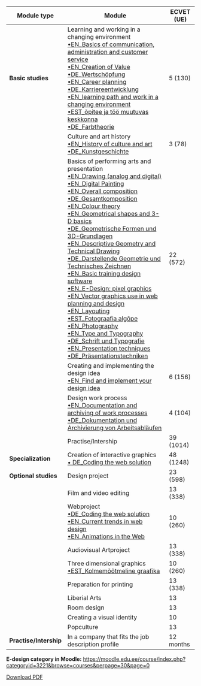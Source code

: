 | **Module type** | **Module** | **ECVET (UE)** |
| --- | ----------- | ------- |
| **Basic studies**  | Learning and working in a changing environment <br> [•EN_Basics of communication, administration and customer service](https://moodle.edu.ee/course/view.php?id=35730) <br> [•EN_Creation of Value](https://moodle.edu.ee/course/view.php?id=35717) <br> [•DE_Wertschöpfung](https://moodle.edu.ee/course/view.php?id=36034) <br> [•EN_Career planning](https://moodle.edu.ee/course/view.php?id=35718) <br> [•DE_Karriereentwicklung](https://moodle.edu.ee/course/view.php?id=36033) <br> [•EN_learning path and work in a changing environment](https://moodle.edu.ee/course/view.php?id=35225) <br> [•EST_õpitee ja töö muutuvas keskkonna](https://moodle.edu.ee/course/view.php?id=34391) <br> [•DE_Farbtheorie](https://moodle.edu.ee/course/view.php?id=36036) | 5 (130)  |
|  | Culture and art history <br> [•EN_History of culture and art](https://moodle.edu.ee/course/view.php?id=35719) <br> [•DE_Kunstgeschichte](https://moodle.edu.ee/course/view.php?id=36055) | 3 (78)   |
|  | Basics of performing arts and presentation <br> [•EN_Drawing (analog and digital)](https://moodle.edu.ee/course/view.php?id=35719) <br> [•EN_Digital Painting](https://moodle.edu.ee/course/view.php?id=35721) <br> [•EN_Overall composition](https://moodle.edu.ee/course/view.php?id=35722) <br> [•DE_Gesamtkomposition](https://moodle.edu.ee/course/view.php?id=42662) <br> [•EN_Colour theory](https://moodle.edu.ee/course/view.php?id=35723) <br> [•EN_Geometrical shapes and 3-D basics](https://moodle.edu.ee/course/view.php?id=35724) <br> [•DE_Geometrische Formen und 3D-Grundlagen](https://moodle.edu.ee/course/view.php?id=42652) <br> [•EN_Descriptive Geometry and Technical Drawing](https://moodle.edu.ee/course/view.php?id=35725) <br> [•DE_Darstellende Geometrie und Technisches Zeichnen](https://moodle.edu.ee/course/view.php?id=42653) <br> [•EN_Basic training design software](https://moodle.edu.ee/course/view.php?id=35726) <br> [•EN_E-Design: pixel graphics](https://moodle.edu.ee/course/view.php?id=37371) <br> [•EN_Vector graphics use in web planning and design](https://moodle.edu.ee/course/view.php?id=36043) <br> [•EN_Layouting](https://moodle.edu.ee/course/view.php?id=35727) <br> [•EST_Fotograafia algõpe](https://moodle.edu.ee/course/view.php?id=33489) <br> [•EN_Photography](https://moodle.edu.ee/course/view.php?id=35146) <br> [•EN_Type and Typography](https://moodle.edu.ee/course/view.php?id=35728) <br> [•DE_Schrift und Typografie](https://moodle.edu.ee/course/view.php?id=36031) <br> [•EN_Presentation techniques](https://moodle.edu.ee/course/view.php?id=35729) <br> [•DE_Präsentationstechniken](https://moodle.edu.ee/course/view.php?id=42651) | 22 (572)   |
|  | Creating and implementing the design idea <br> [•EN_Find and implement your design idea](https://moodle.edu.ee/course/view.php?id=37675) | 6 (156)   |
|  | Design work process <br> [•EN_Documentation and archiving of work processes](https://moodle.edu.ee/course/view.php?id=35731) <br> [•DE_Dokumentation und Archivierung von Arbeitsabläufen](https://moodle.edu.ee/course/view.php?id=36053) | 4 (104)   |
|  | Practise/Intership | 39 (1014)   |
| **Specialization**  | Creation of interactive graphics <br> [•	DE_Coding the web solution](https://moodle.edu.ee/course/view.php?id=35145) | 48 (1248)  |
| **Optional studies**  | Design project | 23 (598)  |
|  | Film and video editing | 13 (338) |
|  | Webproject <br> [•DE_Coding the web solution](https://moodle.edu.ee/course/view.php?id=36054) <br> [•EN_Current trends in web design](https://moodle.edu.ee/course/view.php?id=36032) <br> [•EN_Animations in the Web](https://moodle.edu.ee/course/view.php?id=36052) | 10 (260)  |
|  | Audiovisual Artproject | 13 (338) |
|  | Three dimensional graphics <br> [•EST_Kolmemõõtmeline graafika](https://moodle.edu.ee/course/view.php?id=35147) | 10 (260) |
|  | Preparation for printing | 13 (338) |
|  | Liberial Arts | 13 |
|  | Room design | 13 |
|  | Creating a visual identity | 10 |
|  | Popculture  | 13 |
| **Practise/Intership** | In a company that fits the job description profile  | 12 months  |

**E-design category in Moodle:**
https://moodle.edu.ee/course/index.php?categoryid=3221&browse=courses&perpage=30&page=0 

[Download PDF](/Courses_EN.pdf)